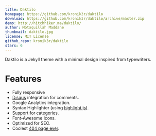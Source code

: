 ```yaml
---
title: Daktilo
homepage: https://github.com/kronik3r/daktilo
download: https://github.com/kronik3r/daktilo/archive/master.zip
demo: http://hitchhiker.ma/daktilo/
author: Motaquillah Maddane
thumbnail: daktilo.jpg
license: MIT License
github_repo: kronik3r/daktilo
stars: 6
---
```


Daktilo is a Jekyll theme with a minimal design inspired from typewriters.

# Features
- Fully responsive
- [Disqus](https://disqus.com/) integration for comments.
- Google Analytics integration.
- Syntax Highlighter (using [highlight.js](https://highlightjs.org/)).
- Support for categories.
- Font-Awesome Icons.
- Optimized for SEO.
- Coolest [404 page ever](http://hitchhiker.ma/daktilo/404.html).
